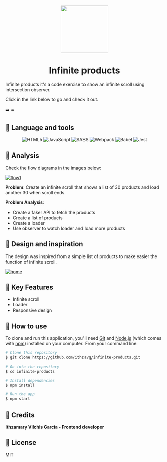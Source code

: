 <h1 align="center">
<img src="https://i.ibb.co/M9k9438/logo.png" width="150px">
</h1>
<h1 align="center">Infinite products</h1>

Infinite products it's a code exercise to show an infinite scroll using intersection observer.

Click in the link below to go and check it out.

➡️  ⬅️


## 🍞 Language and tools
<p align="center">
<img alt="HTML5" src="https://img.shields.io/badge/html5%20-%23E34F26.svg?&style=for-the-badge&logo=html5&logoColor=white"/> <img alt="JavaScript" src="https://img.shields.io/badge/javascript%20-%23323330.svg?&style=for-the-badge&logo=javascript&logoColor=%23F7DF1E"/> <img alt="SASS" src="https://img.shields.io/badge/SASS-hotpink.svg?&style=for-the-badge&logo=SASS&logoColor=white"/> <img alt="Webpack" src="https://img.shields.io/badge/webpack-%238DD6F9.svg?&style=for-the-badge&logo=webpack&logoColor=black" /> <img alt="Babel" src="https://img.shields.io/badge/Babel-F9DC3e?style=for-the-badge&logo=babel&logoColor=black" /> <img alt="Jest" src="https://img.shields.io/badge/-jest-%23C21325?&style=for-the-badge&logo=jest&logoColor=white"/>
</p>

## 🍎 Analysis

Check the flow diagrams in the images below:

[![flow1](https://i.ibb.co/dL9Cs1W/diagram-flow.png "flow1")](https://i.ibb.co/dL9Cs1W/diagram-flow.png "flow1")


**Problem**: Create an infinite scroll that shows a list of 30 products and load another 30 when scroll ends.

**Problem Analysis**:
- Create a faker API to fetch the products
- Create a list of products
- Create a loader
- Use observer to watch loader and load more products


## 🥛 Design and inspiration
The design was inspired from a simple list of products to make easier the function of infinite scroll.



[![home](https://i.ibb.co/HCkfXsn/img1.png "home")](https://i.ibb.co/HCkfXsn/img1.png "home")



## 🥑 Key Features
- Infinite scroll
- Loader
- Responsive design

## 🥩 How to use
To clone and run this application, you'll need [Git](https://git-scm.com) and [Node.js](https://nodejs.org/en/download/) (which comes with [npm](http://npmjs.com)) installed on your computer. From your command line:

```bash
# Clone this repository
$ git clone https://github.com/ithzavg/infinite-products.git

# Go into the repository
$ cd infinite-products

# Install dependencies
$ npm install

# Run the app
$ npm start
```
## 🍪 Credits
**Ithzamary Vilchis García - Frontend developer** 

## 🍥 License
MIT
 
